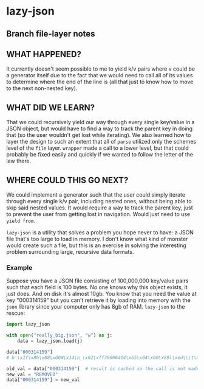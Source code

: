 # lazy-json

## Branch file-layer notes
WHAT HAPPENED?
--------------
It currently doesn't seem possible to me to yield k/v pairs where v could be a
generator itself due to the fact that we would need to call all of its values
to determine where the end of the line is (all that just to know how to move to
the next non-nested key).

WHAT DID WE LEARN?
------------------
That we could recursively yield our way through every single key/value in a
JSON object, but would have to find a way to track the parent key in doing
that (so the user wouldn't get lost while iterating).
We also learned how to layer the design to such an extent that all of `parse`
utilized only the schemes level of the `file` layer. `wrapper` made a call to a
lower level, but that could probably be fixed easily and quickly if we wanted
to follow the letter of the law there.

WHERE COULD THIS GO NEXT?
-------------------------
We could implement a generator such that the user could simply iterate through
every single k/v pair, including nested ones, without being able to skip said
nested values. It would require a way to track the parent key, just to prevent 
the user from getting lost in navigation. Would just need to use `yield from`.

`lazy-json` is a utility that solves a problem you hope never to have: a JSON file that's too large to load in memory. 
I don't know what kind of monster would create such a file, but this is an exercise in solving the interesting problem
surrounding large, recursive data formats. 

### Example
Suppose you have a JSON file consisting of 100,000,000 key/value pairs such that each field is 100 bytes. 
No one knows why this object exists, it just does. And on disk it's almost 10gb. You know that you need 
the value at key "000314159" but you can't retrieve it by loading into memory with the `json` library
since your computer only has 8gb of RAM. `lazy-json` to the rescue:

```python
import lazy_json

with open("really_big.json", "w") as j:
    data = lazy_json.load(j)

data["000314159"]
# b'\x1f\x8b\x08\x00W\x14\n_\x02\xff30006414\xb5\x04\x00\x89l\xed\\\t\x00\x00\x00...'

old_val = data["000314159"]  # result is cached so the call is not made again
new_val = "REMOVED"
data["000314159"] = new_val
```
